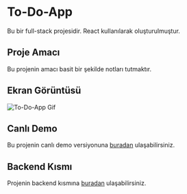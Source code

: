 # To-Do-App

Bu bir full-stack projesidir. React kullanılarak oluşturulmuştur.

## Proje Amacı

Bu projenin amacı basit bir şekilde notları tutmaktır.

## Ekran Görüntüsü

![To-Do-App Gif](https://media.giphy.com/media/v1.Y2lkPTc5MGI3NjExMDA5NjhlNzIzYTllYmVjZTUwY2I2YWY0ZjcyYTFlM2I5ZjFmOTdlZCZjdD1n/EvORm0WbfWoSbLbEUm/giphy.gif)

## Canlı Demo

Bu projenin canlı demo versiyonuna [buradan](https://graceful-duckanoo-a469d7.netlify.app/) ulaşabilirsiniz.

## Backend Kısmı

Projenin backend kısmına [buradan](https://github.com/mertpehlivan/fullstack-todo-app-backend) ulaşabilirsiniz.
